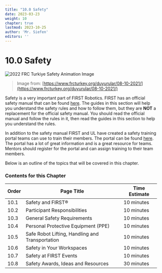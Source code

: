 ```yaml
---
title: "10.0 Safety"
date: 2023-03-23
weight: 10
chapter: true
lastmod: 2023-10-25
author: 'Mr. Siefen'
editors: ''
---
```


# 10.0 Safety

![2022 FRC Turkiye Safety Animation Image](https://www.frcturkey.org/wp-content/uploads/2021/10/safety.jpg)
> Image from: [https://www.frcturkey.org/duyurular/08-10-2021/](https://www.frcturkey.org/duyurular/08-10-2021/)

Safety is a very important part of FIRST Robotics. FIRST has an official safety manual that can be found [here](https://www.firstinspires.org/sites/default/files/uploads/resource_library/frc/team-resources/safety/2023/2023-Safety-Manual.pdf). The guides in this section will help you understand the safety rules and how to follow them, but they are **NOT** a replacement for the official safety manual. You should read the official manual and follow the rules in it, then read the guides in this section to help you understand the rules.

In addition to the safety manual FIRST and UL have created a safety training portal teams can use to train their members. The portal can be found [here](https://lms4.learnshare.com/dashboard/dash.home.aspx?Z=geSEmDtE4xwuyTwg6Sx4LdU0faDk0s5hWZ6ILUmcii%2f8U1QENEJVyUzrmcgfZtbj&cid=236). The portal has a lot of great information and is a great resource for teams. Mentors should register for the portal and can assign training to their team members.

Below is an outline of the topics that will be covered in this chapter.

### Contents for this Chapter

| Order | Page Title | Time Estimate |
| --- | --- | --- |
| 10.1 | Safety and FIRST® | 10 minutes |
| 10.2 | Participant Responsibilities | 10 minutes |
| 10.3 | General Safety Requirements | 10 minutes |
| 10.4 | Personal Protective Equipment (PPE) | 10 minutes |
| 10.5 | Safe Robot Lifting, Handling and Transportation | 10 minutes |
| 10.6 | Safety in Your Workspaces | 10 minutes |
| 10.7 | Safety at FIRST Events | 10 minutes |
| 10.8 | Safety Awards, Ideas and Resources | 30 minutes |